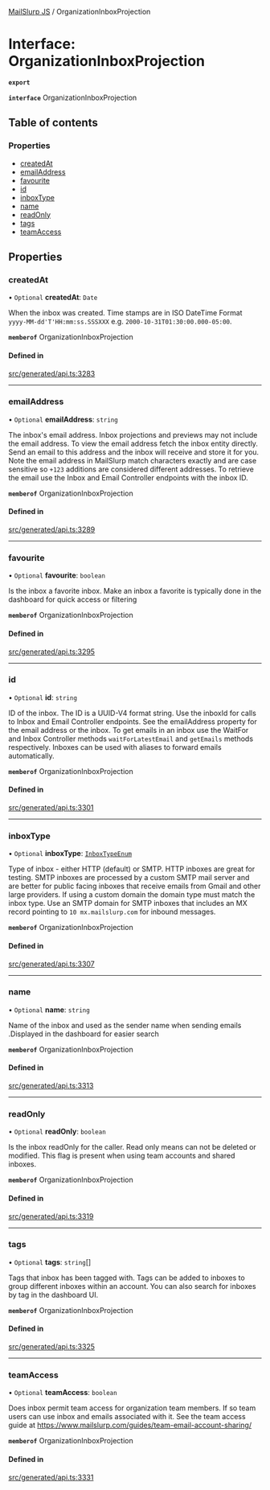 [MailSlurp JS](../README.md) / OrganizationInboxProjection

# Interface: OrganizationInboxProjection

**`export`**

**`interface`** OrganizationInboxProjection

## Table of contents

### Properties

- [createdAt](OrganizationInboxProjection.md#createdat)
- [emailAddress](OrganizationInboxProjection.md#emailaddress)
- [favourite](OrganizationInboxProjection.md#favourite)
- [id](OrganizationInboxProjection.md#id)
- [inboxType](OrganizationInboxProjection.md#inboxtype)
- [name](OrganizationInboxProjection.md#name)
- [readOnly](OrganizationInboxProjection.md#readonly)
- [tags](OrganizationInboxProjection.md#tags)
- [teamAccess](OrganizationInboxProjection.md#teamaccess)

## Properties

### createdAt

• `Optional` **createdAt**: `Date`

When the inbox was created. Time stamps are in ISO DateTime Format `yyyy-MM-dd'T'HH:mm:ss.SSSXXX` e.g. `2000-10-31T01:30:00.000-05:00`.

**`memberof`** OrganizationInboxProjection

#### Defined in

[src/generated/api.ts:3283](https://github.com/mailslurp/mailslurp-client/blob/20b4039/src/generated/api.ts#L3283)

___

### emailAddress

• `Optional` **emailAddress**: `string`

The inbox's email address. Inbox projections and previews may not include the email address. To view the email address fetch the inbox entity directly. Send an email to this address and the inbox will receive and store it for you. Note the email address in MailSlurp match characters exactly and are case sensitive so `+123` additions are considered different addresses. To retrieve the email use the Inbox and Email Controller endpoints with the inbox ID.

**`memberof`** OrganizationInboxProjection

#### Defined in

[src/generated/api.ts:3289](https://github.com/mailslurp/mailslurp-client/blob/20b4039/src/generated/api.ts#L3289)

___

### favourite

• `Optional` **favourite**: `boolean`

Is the inbox a favorite inbox. Make an inbox a favorite is typically done in the dashboard for quick access or filtering

**`memberof`** OrganizationInboxProjection

#### Defined in

[src/generated/api.ts:3295](https://github.com/mailslurp/mailslurp-client/blob/20b4039/src/generated/api.ts#L3295)

___

### id

• `Optional` **id**: `string`

ID of the inbox. The ID is a UUID-V4 format string. Use the inboxId for calls to Inbox and Email Controller endpoints. See the emailAddress property for the email address or the inbox. To get emails in an inbox use the WaitFor and Inbox Controller methods `waitForLatestEmail` and `getEmails` methods respectively. Inboxes can be used with aliases to forward emails automatically.

**`memberof`** OrganizationInboxProjection

#### Defined in

[src/generated/api.ts:3301](https://github.com/mailslurp/mailslurp-client/blob/20b4039/src/generated/api.ts#L3301)

___

### inboxType

• `Optional` **inboxType**: [`InboxTypeEnum`](../enums/OrganizationInboxProjection.InboxTypeEnum.md)

Type of inbox - either HTTP (default) or SMTP. HTTP inboxes are great for testing. SMTP inboxes are processed by a custom SMTP mail server and are better for public facing inboxes that receive emails from Gmail and other large providers. If using a custom domain the domain type must match the inbox type. Use an SMTP domain for SMTP inboxes that includes an MX record pointing to `10 mx.mailslurp.com` for inbound messages.

**`memberof`** OrganizationInboxProjection

#### Defined in

[src/generated/api.ts:3307](https://github.com/mailslurp/mailslurp-client/blob/20b4039/src/generated/api.ts#L3307)

___

### name

• `Optional` **name**: `string`

Name of the inbox and used as the sender name when sending emails .Displayed in the dashboard for easier search

**`memberof`** OrganizationInboxProjection

#### Defined in

[src/generated/api.ts:3313](https://github.com/mailslurp/mailslurp-client/blob/20b4039/src/generated/api.ts#L3313)

___

### readOnly

• `Optional` **readOnly**: `boolean`

Is the inbox readOnly for the caller. Read only means can not be deleted or modified. This flag is present when using team accounts and shared inboxes.

**`memberof`** OrganizationInboxProjection

#### Defined in

[src/generated/api.ts:3319](https://github.com/mailslurp/mailslurp-client/blob/20b4039/src/generated/api.ts#L3319)

___

### tags

• `Optional` **tags**: `string`[]

Tags that inbox has been tagged with. Tags can be added to inboxes to group different inboxes within an account. You can also search for inboxes by tag in the dashboard UI.

**`memberof`** OrganizationInboxProjection

#### Defined in

[src/generated/api.ts:3325](https://github.com/mailslurp/mailslurp-client/blob/20b4039/src/generated/api.ts#L3325)

___

### teamAccess

• `Optional` **teamAccess**: `boolean`

Does inbox permit team access for organization team members. If so team users can use inbox and emails associated with it. See the team access guide at https://www.mailslurp.com/guides/team-email-account-sharing/

**`memberof`** OrganizationInboxProjection

#### Defined in

[src/generated/api.ts:3331](https://github.com/mailslurp/mailslurp-client/blob/20b4039/src/generated/api.ts#L3331)
